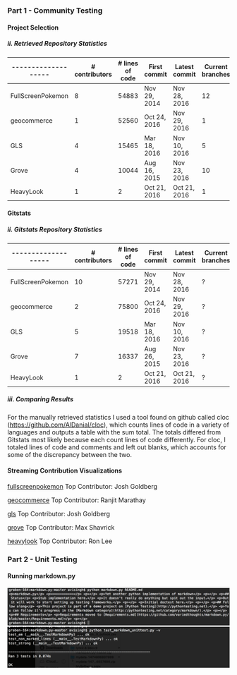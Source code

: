 ### Part 1 - Community Testing
#### Project Selection
##### ii. Retrieved Repository Statistics
|-------------------| # contributors | # lines of code | First commit | Latest commit | Current branches |
|-------------------|----------------|-----------------|--------------|---------------|------------------|
| FullScreenPokemon | 8				 | 54883		   | Nov 29, 2014 |	Nov 28, 2016  |	12				 |
| geocommerce		| 1				 | 52560		   | Oct 24, 2016 |	Nov 29, 2016  | 1				 |
| GLS				| 4				 | 15465		   | Mar 18, 2016 |	Nov 10, 2016  | 5	 			 |
| Grove				| 4				 | 10044		   | Aug 16, 2015 |	Nov 23, 2016  |	10				 |
| HeavyLook			| 1				 | 2			   | Oct 21, 2016 | Oct 21, 2016  | 1				 |

#### Gitstats
##### ii. Gitstats Repository Statistics
|-------------------| # contributors | # lines of code | First commit | Latest commit | Current branches |
|-------------------|----------------|-----------------|--------------|---------------|------------------|
| FullScreenPokemon | 10			 | 57271		   | Nov 29, 2014 |	Nov 28, 2016  |	?				 |
| geocommerce		| 2				 | 75800		   | Oct 24, 2016 |	Nov 29, 2016  | ?				 |
| GLS				| 5				 | 19518		   | Mar 18, 2016 |	Nov 10, 2016  | ?				 |
| Grove				| 7				 | 16337		   | Aug 26, 2015 |	Nov 23, 2016  |	?				 |
| HeavyLook			| 1				 | 2			   | Oct 21, 2016 | Oct 21, 2016  | ?				 |

##### iii. Comparing Results
For the manually retrieved statistics I used a tool found on github called cloc (https://github.com/AlDanial/cloc), which counts lines of code in a variety of languages and outputs a table with the sum total. The totals differed from Gitstats most likely because each count lines of code differently. For cloc, I totaled lines of code and comments and left out blanks, which accounts for some of the discrepancy between the two.

#### Streaming Contribution Visualizations
[fullscreenpokemon](https://youtu.be/UzCB_BD6WoE)
Top Contributor: Josh Goldberg

[geocommerce](https://youtu.be/OlJDJJk29do)
Top Contributor: Ranjit Marathay

[gls](https://youtu.be/IcD-wi-aWV8)
Top Contributor: Josh Goldberg

[grove](https://youtu.be/mu00DwO8CPI)
Top Contributor: Max Shavrick

[heavylook](https://youtu.be/s1O8KOMRLsU)
Top Contributor: Ron Lee

### Part 2 - Unit Testing
#### Running markdown.py
![markdown.py](../images/markdownpy.png)
![test_markdown_unittest.py](../images/test_markdown_unittest.png)